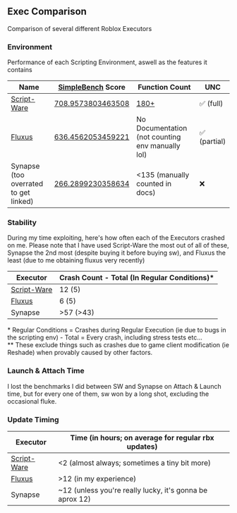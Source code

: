 ## Exec Comparison

Comparison of several different Roblox Executors

### Environment

Performance of each Scripting Environment, aswell as the features it contains

| Name                                     | [SimpleBench](https://github.com/AstolfoBrew/SimpleBench) Score          | Function Count                                               | UNC          |
| ---------------------------------------- | ------------------------------------------------------------------------ | ------------------------------------------------------------ | ------------ |
| [Script-Ware](https://script-ware.com/w) | [708.9573803463508](https://compexec.astolfo.gay/score.html#script-ware) | [180+](https://docs.script-ware.com/script-execution-engine) | ✅ (full)    |
| [Fluxus](https://fluxteam.xyz/)          | [636.4562053459221](https://compexec.astolfo.gay/score.html#fluxus)      | No Documentation (not counting env manually lol)             | ✅ (partial) |
| Synapse (too overrated to get linked)    | [266.2899230358634](https://compexec.astolfo.gay/score.html#shitnapse)   | <135 (manually counted in docs)                              | ❌           |

### Stability

During my time exploiting, here's how often each of the Executors crashed on me. Please note that I have used Script-Ware the most out of all of these, Synapse the 2nd most (despite buying it before buying sw), and Fluxus the least (due to me obtaining fluxus very recently)

| Executor                                 | Crash Count - Total (In Regular Conditions)\* |
| ---------------------------------------- | --------------------------------------------- |
| [Script-Ware](https://script-ware.com/w) | 12 (5)                                        |
| [Fluxus](https://fluxteam.xyz/)          | 6 (5)                                         |
| Synapse                                  | >57 (>43)                                     |

\* Regular Conditions = Crashes during Regular Execution (ie due to bugs in the scripting env) - Total = Every crash, including stress tests etc...<br/>
\*\* These exclude things such as crashes due to game client modification (ie Reshade) when provably caused by other factors.

### Launch & Attach Time

I lost the benchmarks I did between SW and Synapse on Attach & Launch time, but for every one of them, sw won by a long shot, excluding the occasional fluke.

### Update Timing

| Executor                                 | Time (in hours; on average for regular rbx updates)      |
| ---------------------------------------- | -------------------------------------------------------- |
| [Script-Ware](https://script-ware.com/w) | <2 (almost always; sometimes a tiny bit more)            |
| [Fluxus](https://fluxteam.xyz/)          | >12 (in my experience)                                   |
| Synapse                                  | ~12 (unless you're really lucky, it's gonna be aprox 12) |
